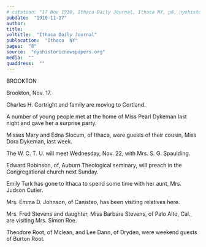 ```yaml
---
# citation: "17 Nov 1910, Ithaca Daily Journal, Ithaca NY, p8, nyshistoricnewspapers.org."
pubdate:  "1910-11-17"
author: 
title: 
voltitle:  "Ithaca Daily Journal"
publocation:  "Ithaca  NY"
pages:  "8"
source:  "nyshistoricnewspapers.org"
media:  ""
quaddress:  ""
---
```

BROOKTON 

Brookton, Nov. 17. 

Charles H. Cortright and family are moving to Cortland. 

A number of young people met at the home of Miss Pearl Dykeman last night and gave her a surprise party. 

Misses Mary and Edna Slocum, of Ithaca, were guests of their cousin, Miss Dora Dykeman, last week. 

The W. C. T. U. will meet Wednesday, Nov. 22, with Mrs. S. G. Spaulding. 

Edward Robinson, of, Auburn Theological seminary, will preach in the Congregational church next Sunday. 

Emily Turk has gone to Ithaca to spend some time with her aunt, Mrs. Judson Cutler.

Mrs. Emma D. Johnson, of Canisteo, has been visiting relatives here. 

Mrs. Fred Stevens and daughter, Miss Barbara Stevens, of Palo Alto, Cal., are visiting Mrs. Simon Roe. 

Theodore Root, of Mclean, and Lee Dann, of Dryden, were weekend guests of Burton Root. 

